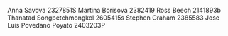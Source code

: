 Anna Savova 2327851S
Martina Borisova 2382419
Ross Beech 2141893b
Thanatad Songpetchmongkol 2605415s
Stephen Graham 2385583
Jose Luis Povedano Poyato 2403203P